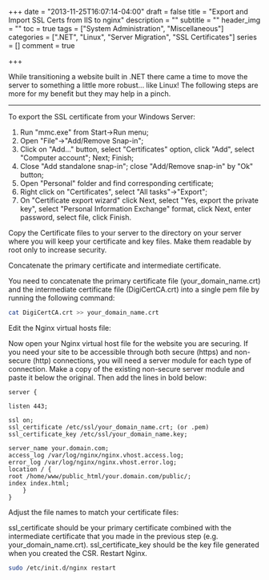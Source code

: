 +++
date = "2013-11-25T16:07:14-04:00"
draft = false
title =  "Export and Import SSL Certs from IIS to nginx"
description = ""
subtitle = ""
header_img = ""
toc = true
tags = ["System Administration", "Miscellaneous"]
categories = [".NET", "Linux", "Server Migration", "SSL Certificates"]
series = []
comment = true

+++

While transitioning a website built in .NET there came a time to move the server to something a little more robust... like Linux! The following steps are more for my benefit but they may help in a pinch.
<!-- More -->
<hr></hr>

To export the SSL certificate from your Windows Server:

1. Run "mmc.exe" from Start->Run menu;
2. Open "File"->"Add/Remove Snap-in";
3. Click on "Add..." button, select "Certificates" option, click "Add", select "Computer account"; Next; Finish;
4. Close "Add standalone snap-in"; close "Add/Remove snap-in" by "Ok" button;
5. Open "Personal" folder and find corresponding certificate;
6. Right click on "Certificates", select "All tasks"->"Export";
7. On "Certificate export wizard" click Next, select "Yes, export the private key", select "Personal Information Exchange" format, click Next, enter password, select file, click Finish.

Copy the Certificate files to your server to the directory on your server where you will keep your certificate and key files. Make them readable by root only to increase security.

Concatenate the primary certificate and intermediate certificate.

You need to concatenate the primary certificate file (your_domain_name.crt) and the intermediate certificate file (DigiCertCA.crt) into a single pem file by running the following command:

``` bash
cat DigiCertCA.crt >> your_domain_name.crt
```

Edit the Nginx virtual hosts file:

Now open your Nginx virtual host file for the website you are securing. If you need your site to be accessible through both secure (https) and non-secure (http) connections, you will need a server module for each type of connection. Make a copy of the existing non-secure server module and paste it below the original. Then add the lines in bold below:

```
server {

listen 443;

ssl on;
ssl_certificate /etc/ssl/your_domain_name.crt; (or .pem)
ssl_certificate_key /etc/ssl/your_domain_name.key;

server_name your.domain.com;
access_log /var/log/nginx/nginx.vhost.access.log;
error_log /var/log/nginx/nginx.vhost.error.log;
location / {
root /home/www/public_html/your.domain.com/public/;
index index.html;
	}
}
```

Adjust the file names to match your certificate files:

ssl_certificate should be your primary certificate combined with the intermediate certificate that you made in the previous step (e.g. your_domain_name.crt).
ssl_certificate_key should be the key file generated when you created the CSR.
Restart Nginx.

``` bash
sudo /etc/init.d/nginx restart
```

